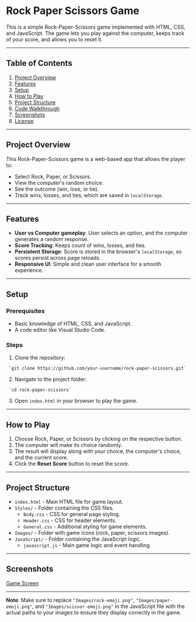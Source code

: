 # Rock Paper Scissors Game

This is a simple Rock-Paper-Scissors game implemented with HTML, CSS, and JavaScript. The game lets you play against the computer, keeps track of your score, and allows you to reset it.

---

## Table of Contents
1. [Project Overview](#project-overview)
2. [Features](#features)
3. [Setup](#setup)
4. [How to Play](#how-to-play)
5. [Project Structure](#project-structure)
6. [Code Walkthrough](#code-walkthrough)
7. [Screenshots](#screenshots)
8. [License](#license)

---

## Project Overview

This Rock-Paper-Scissors game is a web-based app that allows the player to:
- Select Rock, Paper, or Scissors.
- View the computer's random choice.
- See the outcome (win, lose, or tie).
- Track wins, losses, and ties, which are saved in `localStorage`.

---

## Features

- **User vs Computer gameplay**: User selects an option, and the computer generates a random response.
- **Score Tracking**: Keeps count of wins, losses, and ties.
- **Persistent Storage**: Score is stored in the browser's `localStorage`, so scores persist across page reloads.
- **Responsive UI**: Simple and clean user interface for a smooth experience.

---

## Setup

### Prerequisites

- Basic knowledge of HTML, CSS, and JavaScript.
- A code editor like Visual Studio Code.

### Steps

1. Clone the repository:

  ```
   `git clone https://github.com/your-username/rock-paper-scissors.git`
  ```

2. Navigate to the project folder:

  ```
   `cd rock-paper-scissors`
  ```

3. Open `index.html` in your browser to play the game.

---

## How to Play

1. Choose Rock, Paper, or Scissors by clicking on the respective button.
2. The computer will make its choice randomly.
3. The result will display along with your choice, the computer's choice, and the current score.
4. Click the **Reset Score** button to reset the score.

---

## Project Structure

- `index.html` - Main HTML file for game layout.
- `Styles/` - Folder containing the CSS files.
  - `Body.css` - CSS for general page styling.
  - `Header.css` - CSS for header elements.
  - `General.css` - Additional styling for game elements.
- `Images/` - Folder with game icons (rock, paper, scissors images).
- `JavaScript/` - Folder containing the JavaScript logic.
  - `javascript.js` - Main game logic and event handling.

---

## Screenshots

[Game Screen](Screenshot.png)


---

**Note**: Make sure to replace `"Images/rock-emoji.png"`, `"Images/paper-emoji.png"`, and `"Images/scissor-emoji.png"` in the JavaScript file with the actual paths to your images to ensure they display correctly in the game.

